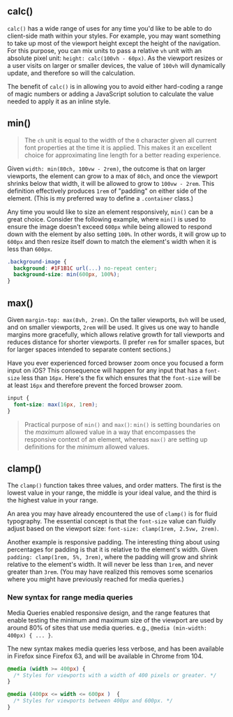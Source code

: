 ## calc()
`calc()` has a wide range of uses for any time you'd like to be able to do client-side math within your styles. For example, you may want something to take up most of the viewport height except the height of the navigation. For this purpose, you can mix units to pass a relative `vh` unit with an absolute pixel unit: `height: calc(100vh - 60px)`. As the viewport resizes or a user visits on larger or smaller devices, the value of `100vh` will dynamically update, and therefore so will the calculation.

The benefit of `calc()` is in allowing you to avoid either hard-coding a range of magic numbers or adding a JavaScript solution to calculate the value needed to apply it as an inline style.

## min()
> The `ch` unit is equal to the width of the `0` character given all current font properties at the time it is applied. This makes it an excellent choice for approximating line length for a better reading experience.

Given `width: min(80ch, 100vw - 2rem)`, the outcome is that on larger viewports, the element can grow to a max of `80ch`, and once the viewport shrinks below that width, it will be allowed to grow to `100vw - 2rem`. This definition effectively produces `1rem` of "padding" on either side of the element. (This is my preferred way to define a `.container` class.)

Any time you would like to size an element responsively, `min()` can be a great choice. Consider the following example, where `min()` is used to ensure the image doesn't exceed `600px` while being allowed to respond down with the element by also setting `100%`. In other words, it will grow up to `600px` and then resize itself down to match the element's width when it is less than `600px`.

```css
.background-image {
  background: #1F1B1C url(...) no-repeat center;
  background-size: min(600px, 100%);
}
```

## max()
Given `margin-top: max(8vh, 2rem)`. On the taller viewports, `8vh` will be used, and on smaller viewports, `2rem` will be used. It gives us one way to handle margins more gracefully, which allows relative growth for tall viewports and reduces distance for shorter viewports. (I prefer `rem` for smaller spaces, but for larger spaces intended to separate content sections.)

Have you ever experienced forced browser zoom once you focused a form input on iOS? This consequence will happen for any input that has a `font-size` less than `16px`. Here's the fix which ensures that the `font-size` will be at least `16px` and therefore prevent the forced browser zoom.

```css
input {
  font-size: max(16px, 1rem);
}
```

> Practical purpose of `min()` and `max()`: `min()` is setting boundaries on the *maximum* allowed value in a way that encompasses the responsive context of an element, whereas `max()` are setting up definitions for the *minimum* allowed values.

## clamp()
The `clamp()` function takes three values, and order matters. The first is the lowest value in your range, the middle is your ideal value, and the third is the highest value in your range.

An area you may have already encountered the use of `clamp()` is for fluid typography. The essential concept is that the `font-size` value can fluidly adjust based on the viewport size: `font-size: clamp(1rem, 2.5vw, 2rem)`.

Another example is responsive padding. The interesting thing about using percentages for padding is that it is relative to the element's width. Given `padding: clamp(1rem, 5%, 3rem)`, where the padding will grow and shrink relative to the element's width. It will never be less than `1rem`, and never greater than `3rem`. (You may have realized this removes some scenarios where you might have previously reached for media queries.)

### New syntax for range media queries
Media Queries enabled responsive design, and the range features that enable testing the minimum and maximum size of the viewport are used by around 80% of sites that use media queries. e.g., `@media (min-width: 400px) { ... }`.

The new syntax makes media queries less verbose, and has been available in Firefox since Firefox 63, and will be available in Chrome from 104.

```css
@media (width >= 400px) {
  /* Styles for viewports with a width of 400 pixels or greater. */
}

@media (400px <= width <= 600px )  {
  /* Styles for viewports between 400px and 600px. */
}
```
